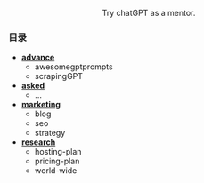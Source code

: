 <p align="center">
    Try chatGPT as a mentor.
</p>

### 目录
- [**advance**](https://github.com/SinsamutQ/chatGPT-mentor/tree/main/advance)
    - awesomegptprompts
    - scrapingGPT
- [**asked**](https://github.com/SinsamutQ/chatGPT-mentor/tree/main/asked)
    - ...
- [**marketing**](https://github.com/SinsamutQ/chatGPT-mentor/tree/main/marketing)
    - blog
    - seo
    - strategy
- [**research**](https://github.com/SinsamutQ/chatGPT-mentor/tree/main/research)
    - hosting-plan
    - pricing-plan
    - world-wide